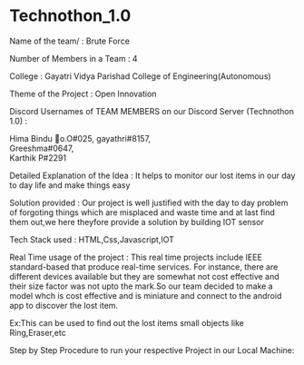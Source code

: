 # Technothon_1.0


Name of the team/ : Brute Force

Number of Members in a Team : 4

College : Gayatri Vidya Parishad College of Engineering(Autonomous)

Theme of the Project : Open Innovation

Discord Usernames of TEAM MEMBERS on our Discord Server (Technothon 1.0) : 

Hima Bindu 🎈o.O#025,
gayathri#8157,  
Greeshma#0647,   
Karthik P#2291

Detailed Explanation of the Idea : It helps to monitor our lost items  in our day to day life and make things easy

Solution provided : Our project is well justified  with the day to day problem  of forgoting things which are  misplaced and waste time and at last find them out,we here theyfore provide a solution by building IOT sensor

Tech Stack used : HTML,Css,Javascript,IOT

Real Time usage of the project : This real time projects include IEEE standard-based that produce real-time services. For instance, there are different devices available but they are somewhat not cost effective and their size factor was not upto the mark.So our team decided to make a model whch is cost effective and is  miniature and connect to the android app to discover the lost item.

Ex:This can be  used to find out the lost items small objects like Ring,Eraser,etc

Step by Step Procedure to run your respective Project in our Local Machine:




